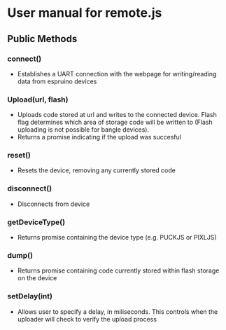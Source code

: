 # User manual for remote.js 

## Public Methods
### connect()
- Establishes a UART connection with the webpage for writing/reading data from espruino devices

### Upload(url, flash)
- Uploads code stored at url and writes to the connected device. Flash flag determines which area of storage code will be written to (Flash uploading is not possible for bangle devices).
- Returns a promise indicating if the upload was succesful

### reset()
- Resets the device, removing any currently stored code

### disconnect()
- Disconnects from device

### getDeviceType()
- Returns promise containing the device type (e.g. PUCKJS or PIXLJS)

### dump()
- Returns promise containing code currently stored within flash storage on the device

### setDelay(int)
- Allows user to specify a delay, in miliseconds. This controls when the uploader will check to verify the upload process
